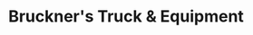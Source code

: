 ---
title: "Bruckner's Truck & Equipment"
url: /cleburne/bruckners-truck-und-equipment/
shop: Autoteile
---